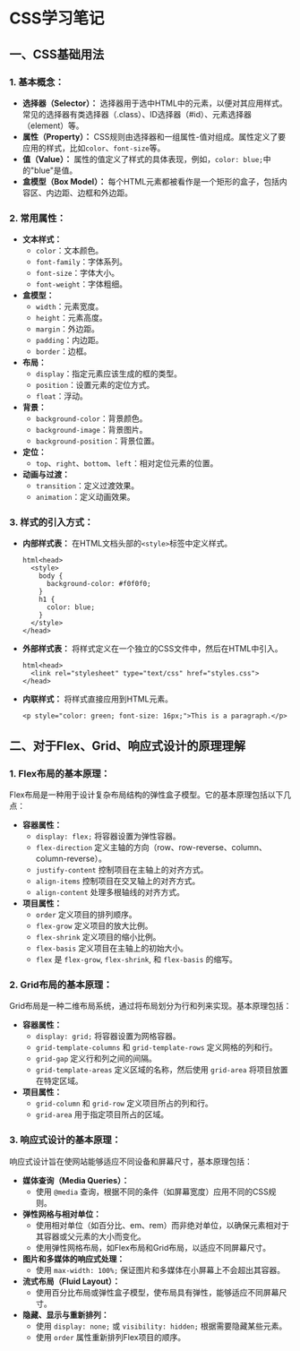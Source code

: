 # CSS学习笔记

## 一、CSS基础用法

### 1. **基本概念：**

- **选择器（Selector）：** 选择器用于选中HTML中的元素，以便对其应用样式。常见的选择器有类选择器（.class）、ID选择器（#id）、元素选择器（element）等。
- **属性（Property）：** CSS规则由选择器和一组属性-值对组成。属性定义了要应用的样式，比如`color`、`font-size`等。
- **值（Value）：** 属性的值定义了样式的具体表现，例如，`color: blue;`中的"blue"是值。
- **盒模型（Box Model）：** 每个HTML元素都被看作是一个矩形的盒子，包括内容区、内边距、边框和外边距。

### 2. **常用属性：**

- **文本样式：**
  - `color`：文本颜色。
  - `font-family`：字体系列。
  - `font-size`：字体大小。
  - `font-weight`：字体粗细。
- **盒模型：**
  - `width`：元素宽度。
  - `height`：元素高度。
  - `margin`：外边距。
  - `padding`：内边距。
  - `border`：边框。
- **布局：**
  - `display`：指定元素应该生成的框的类型。
  - `position`：设置元素的定位方式。
  - `float`：浮动。
- **背景：**
  - `background-color`：背景颜色。
  - `background-image`：背景图片。
  - `background-position`：背景位置。
- **定位：**
  - `top`、`right`、`bottom`、`left`：相对定位元素的位置。
- **动画与过渡：**
  - `transition`：定义过渡效果。
  - `animation`：定义动画效果。

### 3. **样式的引入方式：**

- **内部样式表：** 在HTML文档头部的`<style>`标签中定义样式。

  ```
  html<head>
    <style>
      body {
        background-color: #f0f0f0;
      }
      h1 {
        color: blue;
      }
    </style>
  </head>
  ```

- **外部样式表：** 将样式定义在一个独立的CSS文件中，然后在HTML中引入。

  ```
  html<head>
    <link rel="stylesheet" type="text/css" href="styles.css">
  </head>
  ```

- **内联样式：** 将样式直接应用到HTML元素。

  ```
  <p style="color: green; font-size: 16px;">This is a paragraph.</p>
  ```



## 二、对于Flex、Grid、响应式设计的原理理解

### 1. **Flex布局的基本原理：**

Flex布局是一种用于设计复杂布局结构的弹性盒子模型。它的基本原理包括以下几点：

- **容器属性：**
  - `display: flex;` 将容器设置为弹性容器。
  - `flex-direction` 定义主轴的方向（row、row-reverse、column、column-reverse）。
  - `justify-content` 控制项目在主轴上的对齐方式。
  - `align-items` 控制项目在交叉轴上的对齐方式。
  - `align-content` 处理多根轴线的对齐方式。
- **项目属性：**
  - `order` 定义项目的排列顺序。
  - `flex-grow` 定义项目的放大比例。
  - `flex-shrink` 定义项目的缩小比例。
  - `flex-basis` 定义项目在主轴上的初始大小。
  - `flex` 是 `flex-grow`, `flex-shrink`, 和 `flex-basis` 的缩写。

### 2. **Grid布局的基本原理：**

Grid布局是一种二维布局系统，通过将布局划分为行和列来实现。基本原理包括：

- **容器属性：**
  - `display: grid;` 将容器设置为网格容器。
  - `grid-template-columns` 和 `grid-template-rows` 定义网格的列和行。
  - `grid-gap` 定义行和列之间的间隔。
  - `grid-template-areas` 定义区域的名称，然后使用 `grid-area` 将项目放置在特定区域。
- **项目属性：**
  - `grid-column` 和 `grid-row` 定义项目所占的列和行。
  - `grid-area` 用于指定项目所占的区域。

### 3. **响应式设计的基本原理：**

响应式设计旨在使网站能够适应不同设备和屏幕尺寸，基本原理包括：

- **媒体查询（Media Queries）：**
  - 使用 `@media` 查询，根据不同的条件（如屏幕宽度）应用不同的CSS规则。
- **弹性网格与相对单位：**
  - 使用相对单位（如百分比、em、rem）而非绝对单位，以确保元素相对于其容器或父元素的大小而变化。
  - 使用弹性网格布局，如Flex布局和Grid布局，以适应不同屏幕尺寸。
- **图片和多媒体的响应式处理：**
  - 使用 `max-width: 100%;` 保证图片和多媒体在小屏幕上不会超出其容器。
- **流式布局（Fluid Layout）：**
  - 使用百分比布局或弹性盒子模型，使布局具有弹性，能够适应不同屏幕尺寸。
- **隐藏、显示与重新排列：**
  - 使用 `display: none;` 或 `visibility: hidden;` 根据需要隐藏某些元素。
  - 使用 `order` 属性重新排列Flex项目的顺序。